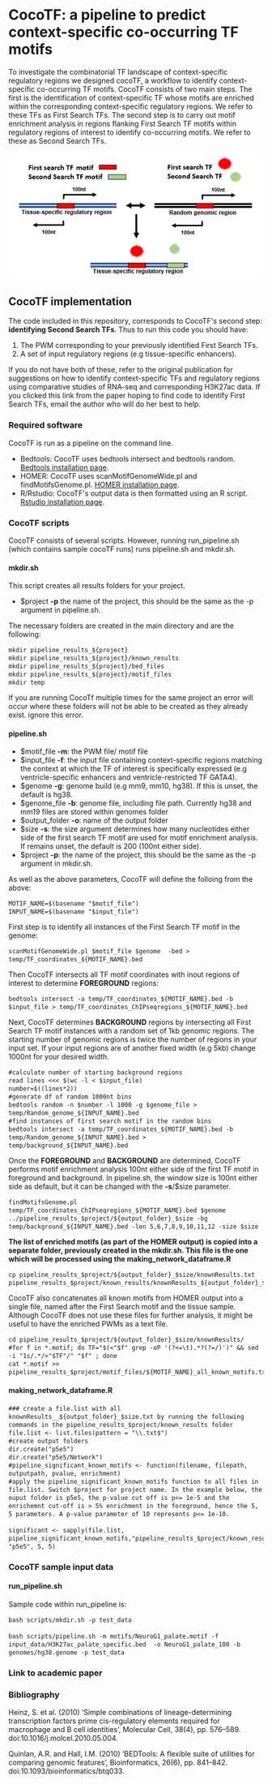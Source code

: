 # CocoTF: a pipeline to predict context-specific co-occurring TF motifs

To investigate the combinatorial TF landscape of context-specific regulatory regions we designed cocoTF, a workflow to identify context-specific co-occurring TF motifs. CocoTF consists of two main steps. The first is the identification of context-specific TF whose motifs are enriched within the corresponding context-specific regulatory regions. We refer to these TFs as First Search TFs. The second step is to carry out motif enrichment analysis in regions flanking First Search TF motifs within regulatory regions of interest to identify co-occurring motifs. We refer to these as Second Search TFs.

![CocoTF diagram](CocoTF.PNG)

## CocoTF implementation

The code included in this repository, corresponds to CocoTF's second step: **identifying Second Search TFs**. Thus to run this code you should have:
1. The PWM corresponding to your previously identified First Search TFs.
2. A set of input regulatory regions (e.g tissue-specific enhancers).

If you do not have both of these, refer to the original publication for suggestions on how to identify context-specific TFs and regulatory regions using comparative studies of RNA-seq and corresponding H3K27ac data. If you clicked this link from the paper hoping to find code to identify First Search TFs, email the author who will do her best to help.

### Required software
CocoTF is run as a pipeline on the command line.

- Bedtools: CocoTF uses bedtools intersect and bedtools random.
[Bedtools installation page](https://bedtools.readthedocs.io/en/latest/content/installation.html).
- HOMER: CocoTF uses scanMotifGenomeWide.pl and findMotifsGenome.pl.
[HOMER installation page](http://homer.ucsd.edu/homer/introduction/install.html).
- R/Rstudio: CocoTF's output data is then formatted using an R script.
[Rstudio installation page](https://pages.github.com/).

### CocoTF scripts

CocoTF consists of several scripts. However, running run_pipeline.sh (which contains sample cocoTF runs) runs pipeline.sh and mkdir.sh. 

#### mkdir.sh

This script creates all results folders for your project.
- $project **-p** the name of the project, this should be the same as the -p argument in pipeline.sh.

The necessary folders are created in the main directory and are the following:
```
mkdir pipeline_results_${project}
mkdir pipeline_results_${project}/known_results
mkdir pipeline_results_${project}/bed_files
mkdir pipeline_results_${project}/motif_files
mkdir temp
```
If you are running CocoTf multiple times for the same project an error will occur where these folders will not be able to be created as they already exist. ignore this error.

#### pipeline.sh

- $motif_file **-m**: the PWM file/ motif file 
- $input_file **-f**: the input file containing context-specific regions matching the context at which the TF of interest is specifically expressed (e.g ventricle-specific enhancers and ventricle-restricted TF GATA4).
- $genome **-g**: genome build (e.g mm9, mm10, hg38). If this is unset, the default is hg38.
- $genome_file **-b**: genome file, including file path. Currently hg38 and mm19 files are stored within genomes folder
- $output_folder **-o**: name of the output folder
- $size **-s**: the size argument determines how many nucleotides either side of the first search TF motif are used for motif enrichment analysis. If remains unset, the default is 200 (100nt either side).
- $project **-p**: the name of the project, this should be the same as the -p argument in mkdir.sh.

As well as the above parameters, CocoTF will define the folloing from the above:
```
MOTIF_NAME=$(basename "$motif_file")
INPUT_NAME=$(basename "$input_file")
```

First step is to identify all instances of the First Search TF motif in the genome:
```
scanMotifGenomeWide.pl $motif_file $genome  -bed > temp/TF_coordinates_${MOTIF_NAME}.bed
```

Then CocoTF intersects all TF motif coordinates with inout regions of interest to determine **FOREGROUND** regions:
```
bedtools intersect -a temp/TF_coordinates_${MOTIF_NAME}.bed -b $input_file > temp/TF_coordinates_ChIPseqregions_${MOTIF_NAME}.bed
```

Next, CocoTF determines **BACKGROUND** regions by intersecting all First Search TF motif instances with a random set of 1kb genomic regions. The starting number of genomic regions is twice the number of regions in your input set. If your input regions are of another fixed width (e.g 5kb) change 1000nt for your desired width. 

```
#calculate number of starting background regions
read lines <<< $(wc -l < $input_file)
number=$((lines*2))
#generate df of random 1000nt bins
bedtools random -n $number -l 1000 -g $genome_file > temp/Random_genome_${INPUT_NAME}.bed
#find instances of first search motif in the random bins
bedtools intersect -a temp/TF_coordinates_${MOTIF_NAME}.bed -b temp/Random_genome_${INPUT_NAME}.bed > temp/background_${INPUT_NAME}.bed
```
Once the **FOREGROUND** and **BACKGROUND** are determined, CocoTF performs motif enrichment analysis 100nt either side of the first TF motif in foreground and background. In pipeline.sh, the window size is 100nt either side as default, but it can be changed with the **-s**/$size parameter.
```
findMotifsGenome.pl temp/TF_coordinates_ChIPseqregions_${MOTIF_NAME}.bed $genome ../pipeline_results_$project/${output_folder}_$size -bg temp/background_${INPUT_NAME}.bed -len 5,6,7,8,9,10,11,12 -size $size
```
**The list of enriched motifs (as part of the HOMER output) is copied into a separate folder, previously created in the mkdir.sh. This file is the one which will be processed using the making_network_dataframe.R**
```
cp pipeline_results_$project/${output_folder}_$size/knownResults.txt pipeline_results_$project/known_results/knownResults_${output_folder}_$size.txt
```
CocoTF also concatenates all known motifs from HOMER output into a single file, named after the First Search motif and the tissue sample. Although CocoTF does not use these files for further analysis, it might be useful to have the enriched PWMs as a text file.
```
cd pipeline_results_$project/${output_folder}_$size/knownResults/ 
#for f in *.motif; do TF="$(<"$f" grep -oP '(?<=\t).*?(?=/)')" && sed -i "1s/.*/>"$TF"/" "$f" ; done
cat *.motif >> pipeline_results_$project/motif_files/${MOTIF_NAME}_all_known_motifs.txt
```


#### making_network_dataframe.R
```
### create a file.list with all knownResults__${output_folder}_$size.txt by running the following commands in the pipeline_results_$project/known_results folder
file.list <- list.files(pattern = "\\.txt$")
#create output folders
dir.create("p5e5") 
dir.create("p5e5/Network")
#pipeline_significant_known_motifs <- function(filename, filepath, outputpath, pvalue, enrichment)
#apply the pipeline_significant_known_motifs function to all files in file.list. Switch $project for project name. In the example below, the ouput folder is p5e5, the p-value cut off is p<= 1e-5 and the enrichemnt cut-off is > 5% enrichment in the foreground, hence the 5, 5 parameters. A p-value parameter of 10 represents p<= 1e-10.

significant <- sapply(file.list, pipeline_significant_known_motifs,"pipeline_results_$project/known_results", "p5e5", 5, 5)
```
### CocoTF sample input data

#### run_pipeline.sh
Sample code within run_pipeline is:

```
bash scripts/mkdir.sh -p test_data

bash scripts/pipeline.sh -m motifs/NeuroG1_palate.motif -f input_data/H3K27ac_palate_specific.bed  -o NeuroG1_palate_100 -b genomes/hg38.genome -p test_data

```
### Link to academic paper
### Bibliography
Heinz, S. et al. (2010) ‘Simple combinations of lineage-determining transcription factors prime cis-regulatory elements required for macrophage and B cell identities’, Molecular Cell, 38(4), pp. 576–589. doi:10.1016/j.molcel.2010.05.004. 

Quinlan, A.R. and Hall, I.M. (2010) ‘BEDTools: A flexible suite of utilities for comparing genomic features’, Bioinformatics, 26(6), pp. 841–842. doi:10.1093/bioinformatics/btq033. 


